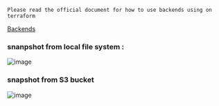 ` Please read the official document for how to use backends using on terraform `

[Backends](https://developer.hashicorp.com/terraform/language/settings/backends)

### snanpshot from local file system :

![image](https://github.com/user-attachments/assets/ae49b080-4131-4b6b-8e89-c7773bc31fe5)

### snapshot from S3 bucket
![image](https://github.com/user-attachments/assets/49dc0b89-3722-424e-ae54-f5baf23cfabf)
